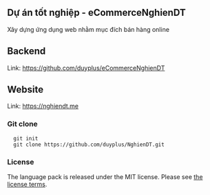 ## Dự án tốt nghiệp - eCommerceNghienDT
Xây dựng ứng dụng web nhằm mục đích bán hàng online
## Backend
Link: https://github.com/duyplus/eCommerceNghienDT
## Website
Link: https://nghiendt.me

### Git clone
```
  git init
  git clone https://github.com/duyplus/NghienDT.git
```
### License
The language pack is released under the MIT license. Please
see [the license terms](https://github.com/duyplus/NghienDT/blob/master/LICENSE).
